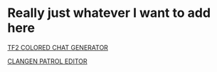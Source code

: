 # Really just whatever I want to add here
[TF2 COLORED CHAT GENERATOR](https://kitty-core.github.io)

[CLANGEN PATROL EDITOR](https://kitty-core.github.io/clangen)
